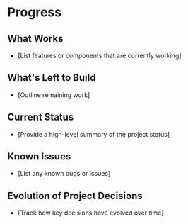 # Progress

## What Works

- [List features or components that are currently working]

## What's Left to Build

- [Outline remaining work]

## Current Status

- [Provide a high-level summary of the project status]

## Known Issues

- [List any known bugs or issues]

## Evolution of Project Decisions

- [Track how key decisions have evolved over time]
